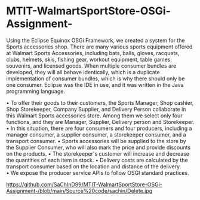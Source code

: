 # MTIT-WalmartSportStore-OSGi-Assignment-
Using the Eclipse Equinox OSGi Framework, we created a system for the Sports accessories shop. There are many various sports equipment offered at Walmart Sports Accessories, including bats, balls, gloves, racquets, clubs, helmets, skis, fishing gear, workout equipment, table games, souvenirs, and licensed goods. When multiple consumer bundles are developed, they will all behave identically, which is a duplicate implementation of consumer bundles, which is why there should only be one consumer. Eclipse was the IDE in use, and it was written in the Java programming language. 

• To offer their goods to their customers, the Sports Manager, Shop cashier, Shop Storekeeper, Company Supplier, and Delivery Person collaborate in this Walmart Sports accessories store. Among them we select only four functions, and they are Manager, Supplier, Delivery person and Storekeeper. 
• In this situation, there are four consumers and four producers, including a manager consumer, a supplier consumer, a storekeeper consumer, and a transport consumer. 
• Sports accessories will be supplied to the store by the Supplier Consumer, who will also mark the price and provide discounts on the products. 
•  The storekeeper's customer will increase and decrease the quantities of each item in stock.  • Delivery costs are calculated by the transport consumer based on the location and distance of the delivery.  
• We expose the producer service APIs to follow OSGI standard practices.  

https://github.com/SaChInD99/MTIT-WalmartSportStore-OSGi-Assignment-/blob/main/Source%20code/sachin/Delete.jpg
